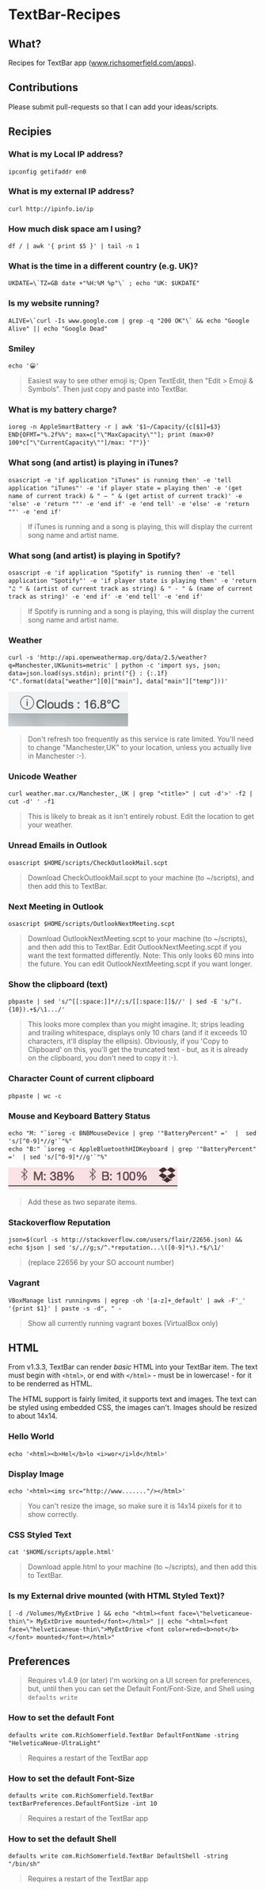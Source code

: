 # TextBar-Recipes

## What?
Recipes for TextBar app (www.richsomerfield.com/apps).

## Contributions
Please submit pull-requests so that I can add your ideas/scripts.

## Recipies

### What is my Local IP address?
    ipconfig getifaddr en0

### What is my external IP address?
    curl http://ipinfo.io/ip

### How much disk space am I using?
    df / | awk '{ print $5 }' | tail -n 1

### What is the time in a different country (e.g. UK)?
    UKDATE=\`TZ=GB date +"%H:%M %p"\` ; echo "UK: $UKDATE"

### Is my website running?
    ALIVE=\`curl -Is www.google.com | grep -q "200 OK"\` && echo "Google Alive" || echo "Google Dead"

### Smiley
    echo '😀'
> Easiest way to see other emoji is; Open TextEdit, then "Edit > Emoji & Symbols". Then just copy and paste into TextBar.

### What is my battery charge?
    ioreg -n AppleSmartBattery -r | awk '$1~/Capacity/{c[$1]=$3} END{OFMT="%.2f%%"; max=c["\"MaxCapacity\""]; print (max>0? 100*c["\"CurrentCapacity\""]/max: "?")}'

### What song (and artist) is playing in iTunes?
    osascript -e 'if application "iTunes" is running then' -e 'tell application "iTunes"' -e 'if player state = playing then' -e '(get name of current track) & " – " & (get artist of current track)' -e 'else' -e 'return ""' -e 'end if' -e 'end tell' -e 'else' -e 'return ""' -e 'end if'
> If iTunes is running and a song is playing, this will display the current song name and artist name.

### What song (and artist) is playing in Spotify?
    osascript -e 'if application "Spotify" is running then' -e 'tell application "Spotify"' -e 'if player state is playing then' -e 'return "♫ " & (artist of current track as string) & " - " & (name of current track as string)' -e 'end if' -e 'end tell' -e 'end if'
> If Spotify is running and a song is playing, this will display the current song name and artist name.


### Weather
    curl -s 'http://api.openweathermap.org/data/2.5/weather?q=Manchester,UK&units=metric' | python -c 'import sys, json; data=json.load(sys.stdin); print("{} : {:.1f}°C".format(data["weather"][0]["main"], data["main"]["temp"]))'

![Weather](Screenshots/Weather.png)
> Don't refresh too frequently as this service is rate limited.
> You'll need to change "Manchester,UK" to your location, unless you actually live in Manchester :-).

### Unicode Weather
    curl weather.mar.cx/Manchester,_UK | grep "<title>" | cut -d'>' -f2 | cut -d' ' -f1
> This is likely to break as it isn't entirely robust. Edit the location to get your weather.

### Unread Emails in Outlook
    osascript $HOME/scripts/CheckOutlookMail.scpt
> Download CheckOutlookMail.scpt to your machine (to ~/scripts), and then add this to TextBar.

### Next Meeting in Outlook
    osascript $HOME/scripts/OutlookNextMeeting.scpt
> Download OutlookNextMeeting.scpt to your machine (to ~/scripts), and then add this to TextBar.
> Edit OutlookNextMeeting.scpt if you want the text formatted differently.
> Note: This only looks 60 mins into the future. You can edit OutlookNextMeeting.scpt if you want longer.

### Show the clipboard (text)
    pbpaste | sed 's/^[[:space:]]*//;s/[[:space:]]$//' | sed -E 's/^(.{10}).+$/\1.../'
> This looks more complex than you might imagine. It; strips leading and trailing whitespace, displays only 10 chars (and if it exceeds 10 characters, it'll display the ellipsis).
> Obviously, if you 'Copy to Clipboard' on this, you'll get the truncated text - but, as it is already on the clipboard, you don't need to copy it :-).

### Character Count of current clipboard
    pbpaste | wc -c

### Mouse and Keyboard Battery Status
    echo "M: "`ioreg -c BNBMouseDevice | grep '"BatteryPercent" ='  |  sed 's/[^0-9]*//g'`"%"
    echo "B:" `ioreg -c AppleBluetoothHIDKeyboard | grep '"BatteryPercent" ='  | sed 's/[^0-9]*//g'`"%"

![Battery](Screenshots/MouseKeyboardBattery.png)
> Add these as two separate items.

### Stackoverflow Reputation
    json=$(curl -s http://stackoverflow.com/users/flair/22656.json) && echo $json | sed 's/,//g;s/^.*reputation...\([0-9]*\).*$/\1/'
> (replace 22656 by your SO account number)

### Vagrant
    VBoxManage list runningvms | egrep -oh '[a-z]+_default' | awk -F'_' '{print $1}' | paste -s -d", " -
> Show all currently running vagrant boxes (VirtualBox only)

## HTML
From v1.3.3, TextBar can render _basic_ HTML into your TextBar item. The text must begin with ```<html>```, or end with ```</html>``` - must be in lowercase! - for it to be renderred as HTML.

The HTML support is fairly limited, it supports text and images. The text can be styled using embedded CSS, the images can't. Images should be resized to about 14x14.

### Hello World
    echo '<html><b>Hel</b>lo <i>wor</i>ld</html>'

### Display Image
    echo '<html><img src="http://www......."/></html>'
> You can't resize the image, so make sure it is 14x14 pixels for it to show correctly.

### CSS Styled Text
    cat '$HOME/scripts/apple.html'
> Download apple.html to your machine (to ~/scripts), and then add this to TextBar.

### Is my External drive mounted (with HTML Styled Text)?
    [ -d /Volumes/MyExtDrive ] && echo "<html><font face=\"helveticaneue-thin\"> MyExtDrive mounted</font></html>" || echo "<html><font face=\"helveticaneue-thin\">MyExtDrive <font color=red><b>not</b></font> mounted</font></html>"

## Preferences
> Requires v1.4.9 (or later)
I'm working on a UI screen for preferences, but, until then you can set the Default Font/Font-Size, and Shell using ```defaults write```

### How to set the default Font
    defaults write com.RichSomerfield.TextBar DefaultFontName -string "HelveticaNeue-UltraLight"
> Requires a restart of the TextBar app

### How to set the default Font-Size
    defaults write com.RichSomerfield.TextBar textBarPreferences.DefaultFontSize -int 10
> Requires a restart of the TextBar app

### How to set the default Shell
    defaults write com.RichSomerfield.TextBar DefaultShell -string "/bin/sh"
> Requires a restart of the TextBar app
